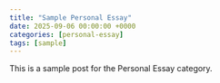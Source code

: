 ```yaml
---
title: "Sample Personal Essay"
date: 2025-09-06 00:00:00 +0000
categories: [personal-essay]
tags: [sample]
---
```


This is a sample post for the Personal Essay category.
